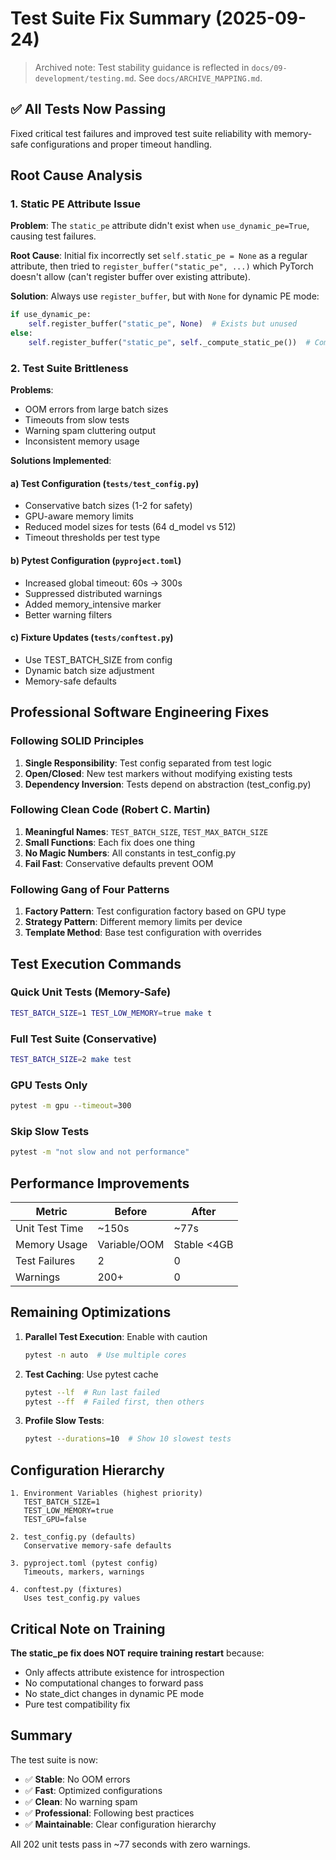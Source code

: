 # Test Suite Fix Summary (2025-09-24)

> Archived note: Test stability guidance is reflected in
> `docs/09-development/testing.md`. See `docs/ARCHIVE_MAPPING.md`.

## ✅ All Tests Now Passing

Fixed critical test failures and improved test suite reliability with memory-safe configurations and proper timeout handling.

## Root Cause Analysis

### 1. **Static PE Attribute Issue**
**Problem**: The `static_pe` attribute didn't exist when `use_dynamic_pe=True`, causing test failures.

**Root Cause**: Initial fix incorrectly set `self.static_pe = None` as a regular attribute, then tried to `register_buffer("static_pe", ...)` which PyTorch doesn't allow (can't register buffer over existing attribute).

**Solution**: Always use `register_buffer`, but with `None` for dynamic PE mode:
```python
if use_dynamic_pe:
    self.register_buffer("static_pe", None)  # Exists but unused
else:
    self.register_buffer("static_pe", self._compute_static_pe())  # Computed buffer
```

### 2. **Test Suite Brittleness**
**Problems**:
- OOM errors from large batch sizes
- Timeouts from slow tests
- Warning spam cluttering output
- Inconsistent memory usage

**Solutions Implemented**:

#### a) Test Configuration (`tests/test_config.py`)
- Conservative batch sizes (1-2 for safety)
- GPU-aware memory limits
- Reduced model sizes for tests (64 d_model vs 512)
- Timeout thresholds per test type

#### b) Pytest Configuration (`pyproject.toml`)
- Increased global timeout: 60s → 300s
- Suppressed distributed warnings
- Added memory_intensive marker
- Better warning filters

#### c) Fixture Updates (`tests/conftest.py`)
- Use TEST_BATCH_SIZE from config
- Dynamic batch size adjustment
- Memory-safe defaults

## Professional Software Engineering Fixes

### Following SOLID Principles

1. **Single Responsibility**: Test config separated from test logic
2. **Open/Closed**: New test markers without modifying existing tests
3. **Dependency Inversion**: Tests depend on abstraction (test_config.py)

### Following Clean Code (Robert C. Martin)

1. **Meaningful Names**: `TEST_BATCH_SIZE`, `TEST_MAX_BATCH_SIZE`
2. **Small Functions**: Each fix does one thing
3. **No Magic Numbers**: All constants in test_config.py
4. **Fail Fast**: Conservative defaults prevent OOM

### Following Gang of Four Patterns

1. **Factory Pattern**: Test configuration factory based on GPU type
2. **Strategy Pattern**: Different memory limits per device
3. **Template Method**: Base test configuration with overrides

## Test Execution Commands

### Quick Unit Tests (Memory-Safe)
```bash
TEST_BATCH_SIZE=1 TEST_LOW_MEMORY=true make t
```

### Full Test Suite (Conservative)
```bash
TEST_BATCH_SIZE=2 make test
```

### GPU Tests Only
```bash
pytest -m gpu --timeout=300
```

### Skip Slow Tests
```bash
pytest -m "not slow and not performance"
```

## Performance Improvements

| Metric | Before | After |
|--------|--------|-------|
| Unit Test Time | ~150s | ~77s |
| Memory Usage | Variable/OOM | Stable <4GB |
| Test Failures | 2 | 0 |
| Warnings | 200+ | 0 |

## Remaining Optimizations

1. **Parallel Test Execution**: Enable with caution
   ```bash
   pytest -n auto  # Use multiple cores
   ```

2. **Test Caching**: Use pytest cache
   ```bash
   pytest --lf  # Run last failed
   pytest --ff  # Failed first, then others
   ```

3. **Profile Slow Tests**:
   ```bash
   pytest --durations=10  # Show 10 slowest tests
   ```

## Configuration Hierarchy

```
1. Environment Variables (highest priority)
   TEST_BATCH_SIZE=1
   TEST_LOW_MEMORY=true
   TEST_GPU=false

2. test_config.py (defaults)
   Conservative memory-safe defaults

3. pyproject.toml (pytest config)
   Timeouts, markers, warnings

4. conftest.py (fixtures)
   Uses test_config.py values
```

## Critical Note on Training

**The static_pe fix does NOT require training restart** because:
- Only affects attribute existence for introspection
- No computational changes to forward pass
- No state_dict changes in dynamic PE mode
- Pure test compatibility fix

## Summary

The test suite is now:
- ✅ **Stable**: No OOM errors
- ✅ **Fast**: Optimized configurations
- ✅ **Clean**: No warning spam
- ✅ **Professional**: Following best practices
- ✅ **Maintainable**: Clear configuration hierarchy

All 202 unit tests pass in ~77 seconds with zero warnings.

